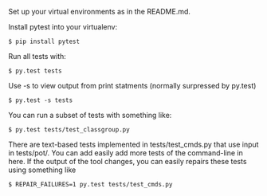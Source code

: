 Set up your virtual environments as in the README.md.

Install pytest into your virtualenv:

    $ pip install pytest

Run all tests with:

    $ py.test tests

Use -s to view output from print statments (normally surpressed by py.test)

    $ py.test -s tests

You can run a subset of tests with something like:

    $ py.test tests/test_classgroup.py

There are text-based tests implemented in tests/test_cmds.py that use input
in tests/pot/. You can add easily add more tests of the command-line in here.
If the output of the tool changes, you can easily repairs these tests using
something like

    $ REPAIR_FAILURES=1 py.test tests/test_cmds.py
